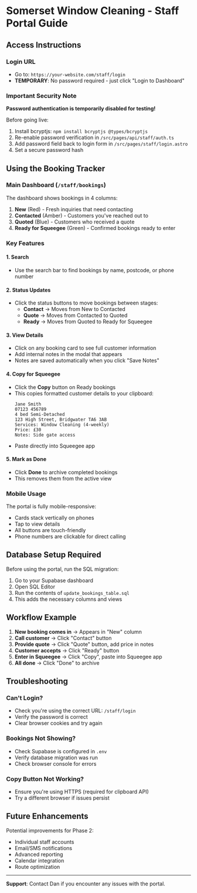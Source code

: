 # Somerset Window Cleaning - Staff Portal Guide

## Access Instructions

### Login URL
- Go to: `https://your-website.com/staff/login`
- **TEMPORARY**: No password required - just click "Login to Dashboard"

### Important Security Note
**Password authentication is temporarily disabled for testing!**

Before going live:
1. Install bcryptjs: `npm install bcryptjs @types/bcryptjs`
2. Re-enable password verification in `/src/pages/api/staff/auth.ts`
3. Add password field back to login form in `/src/pages/staff/login.astro`
4. Set a secure password hash

## Using the Booking Tracker

### Main Dashboard (`/staff/bookings`)

The dashboard shows bookings in 4 columns:
1. **New** (Red) - Fresh inquiries that need contacting
2. **Contacted** (Amber) - Customers you've reached out to
3. **Quoted** (Blue) - Customers who received a quote
4. **Ready for Squeegee** (Green) - Confirmed bookings ready to enter

### Key Features

#### 1. Search
- Use the search bar to find bookings by name, postcode, or phone number

#### 2. Status Updates
- Click the status buttons to move bookings between stages:
  - **Contact** → Moves from New to Contacted
  - **Quote** → Moves from Contacted to Quoted  
  - **Ready** → Moves from Quoted to Ready for Squeegee

#### 3. View Details
- Click on any booking card to see full customer information
- Add internal notes in the modal that appears
- Notes are saved automatically when you click "Save Notes"

#### 4. Copy for Squeegee
- Click the **Copy** button on Ready bookings
- This copies formatted customer details to your clipboard:
  ```
  Jane Smith
  07123 456789
  4 bed Semi-Detached
  123 High Street, Bridgwater TA6 3AB
  Services: Window Cleaning (4-weekly)
  Price: £30
  Notes: Side gate access
  ```
- Paste directly into Squeegee app

#### 5. Mark as Done
- Click **Done** to archive completed bookings
- This removes them from the active view

### Mobile Usage

The portal is fully mobile-responsive:
- Cards stack vertically on phones
- Tap to view details
- All buttons are touch-friendly
- Phone numbers are clickable for direct calling

## Database Setup Required

Before using the portal, run the SQL migration:

1. Go to your Supabase dashboard
2. Open SQL Editor
3. Run the contents of `update_bookings_table.sql`
4. This adds the necessary columns and views

## Workflow Example

1. **New booking comes in** → Appears in "New" column
2. **Call customer** → Click "Contact" button
3. **Provide quote** → Click "Quote" button, add price in notes
4. **Customer accepts** → Click "Ready" button
5. **Enter in Squeegee** → Click "Copy", paste into Squeegee app
6. **All done** → Click "Done" to archive

## Troubleshooting

### Can't Login?
- Check you're using the correct URL: `/staff/login`
- Verify the password is correct
- Clear browser cookies and try again

### Bookings Not Showing?
- Check Supabase is configured in `.env`
- Verify database migration was run
- Check browser console for errors

### Copy Button Not Working?
- Ensure you're using HTTPS (required for clipboard API)
- Try a different browser if issues persist

## Future Enhancements

Potential improvements for Phase 2:
- Individual staff accounts
- Email/SMS notifications
- Advanced reporting
- Calendar integration
- Route optimization

---

**Support**: Contact Dan if you encounter any issues with the portal.